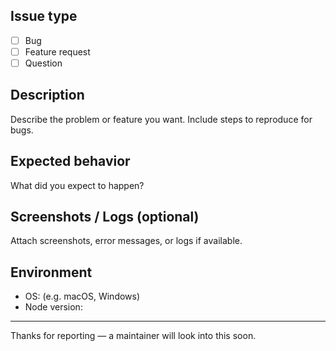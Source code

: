 ## Issue type

- [ ] Bug
- [ ] Feature request
- [ ] Question

## Description

Describe the problem or feature you want. Include steps to reproduce for bugs.

## Expected behavior

What did you expect to happen?

## Screenshots / Logs (optional)

Attach screenshots, error messages, or logs if available.

## Environment

- OS: (e.g. macOS, Windows)
- Node version:

---

Thanks for reporting — a maintainer will look into this soon.

